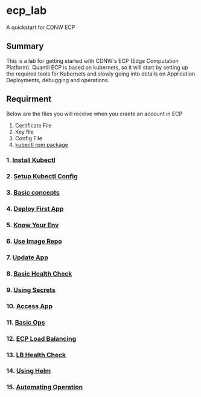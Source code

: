 # ecp_lab
A quickstart for CDNW ECP 

## Summary
This is a lab for getting started with CDNW's ECP (Edge Computation Platform). Quantil ECP is based on kubernets, so it will start by setting up the required tools for Kubernets and slowly going into details on Application Deployments, debugging and operations.

## Requirment
Below are the files you will receive when you craete an account in ECP
1. Certificate File
2. Key file  
2. Config File
3. [kubectl rpm package](https://github.com/avcoat/docker-kubectl/raw/master/kubectl-2.2.2-1.el7.noarch.x86_64.rpm)

### 1. [Install Kubectl](doc/KUBECTL.md)
### 2. [Setup Kubectl Config](doc/KUBECTL_CFG.md)
### 3. [Basic concepts](doc/K8_CONCEPT.md)
### 4. [Deploy First App](doc/KUBECTL_FIRST_APP.md)
### 5. [Know Your Env](doc/KUBECTL_CLUSTER.md)
### 6. [Use Image Repo](doc/ECP_REPO.md)
### 7. [Update App](doc/KUBECTL_UPDATE_APP.md)
### 8. [Basic Health Check](doc/HEALTHCHECK.md)
### 9. [Using Secrets](doc/SECRETS.md)
### 10. [Access App](doc/ECP_PUBLIC_IPS.md)
### 11. [Basic Ops](doc/KUBECTL_OPS.md)
### 12. [ECP Load Balancing](doc/ECP_LOADBALANCER.md)
### 13. [LB Health Check](doc/LB_HEALTHCHECK.md)
### 14. [Using Helm](doc/HELM.md)
### 15. [Automating Operation](doc/OPS_AUTOMATION.md)

